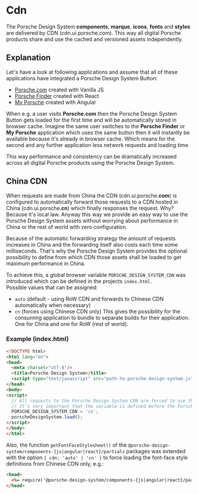 # Cdn

The Porsche Design System **components**, **marque**, **icons**, **fonts** and **styles** are delivered by CDN (cdn.ui.porsche.com). 
This way all digital Porsche products share and use the cached and versioned assets independently. 

## Explanation
Let's have a look at following applications and assume that all of these applications have integrated a Porsche Design System Button:
* [Porsche.com](https://www.porsche.com) created with Vanilla JS
* [Porsche Finder](https://finder.porsche.com) created with React
* [My Porsche](https://login.porsche.com/login) created with Angular

When e.g. a user visits **Porsche.com** then the Porsche Design System Button gets loaded for the first time and will be automatically stored in browser cache.
Imagine the same user switches to the **Porsche Finder** or **My Porsche** application which uses the same button then it will instantly be available because it's already in browser cache.
Which means for the second and any further application less network requests and loading time.

This way performance and consistency can be dramatically increased across all digital Porsche products using the Porsche Design System.

## China CDN
When requests are made from China the CDN (cdn.ui.porsche.**com**) is configured to automatically forward those requests to a CDN hosted in China (cdn.ui.porsche.**cn**) which finally responses the request.
Why? Because it's local law. Anyway this way we provide an easy way to use the Porsche Design System assets without worrying about performance in China or the rest of world with zero configuration.

Because of the automatic forwarding strategy the amount of requests increases in China and the forwarding itself also costs each time some milliseconds. 
That's why the Porsche Design System provides the optional possibility to define from which CDN those assets shall be loaded to get maximum performance in China.

To achieve this, a global browser variable `PORSCHE_DESIGN_SYSTEM_CDN` was introduced which can be defined in the projects `index.html`.  
Possible values that can be assigned:
* `auto` (default - using RoW CDN and forwards to Chinese CDN automatically when necessary) 
* `cn` (forces using Chinese CDN only)
This gives the possibility for the consuming application to bundle to separate builds for their application. One for China and one for RoW (rest of world).

### Example (index.html)
```html
<!DOCTYPE html>
<html lang="en">
<head>
  <meta charset="utf-8"/>
  <title>Porsche Design System</title>
  <script type="text/javascript" src="path-to-porsche-design-system.js"></script>
</head>
<body>
<script>
  // All requests to the Porsche Design System CDN are forced to use the Chinese CDN directly.
  // It's very important that the variable is defined before the Porsche Design System get initialized!
  PORSCHE_DESIGN_SYSTEM_CDN = 'cn';
  porscheDesignSystem.load();
</script>
</body>
</html>
```

Also, the function `getFontFaceStylesheet()` of the `@porsche-design-system/components-{js|angular|react}/partials` packages was extended with the option `{ cdn: 'auto' | 'cn' }` to force loading the font-face style definitions from Chinese CDN only, e.g.:

```html
<head>
  <%= require('@porsche-design-system/components-{js|angular|react}/partials').getFontFaceStylesheet({ cdn: 'cn' }) %>
</head>
```